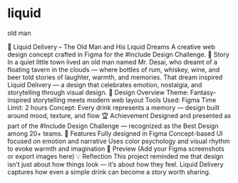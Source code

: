 # liquid
old man

🥂 Liquid Delivery – The Old Man and His Liquid Dreams
A creative web design concept crafted in Figma for the #Include<web> Design Challenge.
🌙 Story
In a quiet little town lived an old man named Mr. Desai, who dreamt of a floating tavern in the clouds — where bottles of rum, whiskey, wine, and beer told stories of laughter, warmth, and memories.
That dream inspired Liquid Delivery — a design that celebrates emotion, nostalgia, and storytelling through visual design.
🎨 Design Overview
Theme: Fantasy-inspired storytelling meets modern web layout
Tools Used: Figma
Time Limit: 2 hours
Concept: Every drink represents a memory — design built around mood, texture, and flow
🏆 Achievement
Designed and presented as part of the #Include<web> Design Challenge — recognized as the Best Design among 20+ teams.
🚀 Features
Fully designed in Figma
Concept-based UI focused on emotion and narrative
Uses color psychology and visual rhythm to evoke warmth and imagination
📸 Preview
(Add your Figma screenshots or export images here)
💡 Reflection
This project reminded me that design isn’t just about how things look — it’s about how they feel.
Liquid Delivery captures how even a simple drink can become a story worth sharing.

